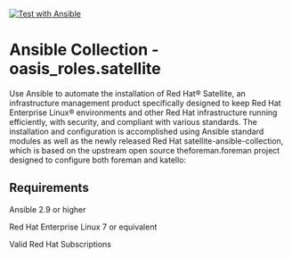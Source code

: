 [![Test with Ansible](https://github.com/oasis-roles/ansible_collection_satellite/workflows/Test%20with%20Ansible/badge.svg)](https://github.com/oasis-roles/ansible_collection_satellite/actions)

# Ansible Collection - oasis_roles.satellite

Use Ansible to automate the installation of Red Hat® Satellite, an infrastructure management product specifically designed to keep Red Hat Enterprise Linux® environments and other Red Hat infrastructure running efficiently, with security, and compliant with various standards.
The installation and configuration is accomplished using Ansible standard modules as well as the newly released Red Hat satellite-ansible-collection, which is based on the upstream open source theforeman.foreman project designed to configure both foreman and katello: 


Requirements
------------

Ansible 2.9 or higher

Red Hat Enterprise Linux 7 or equivalent

Valid Red Hat Subscriptions

